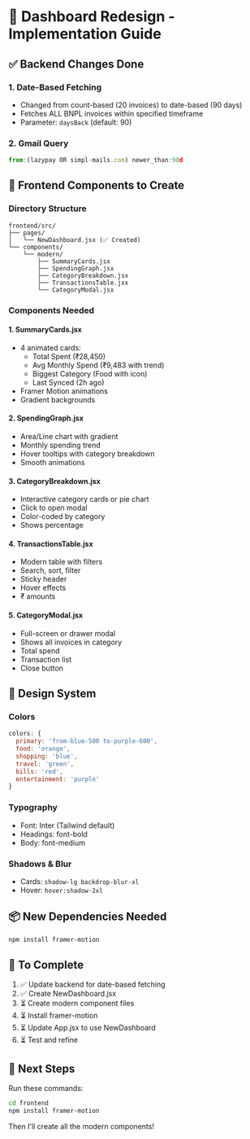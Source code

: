 # 🎨 Dashboard Redesign - Implementation Guide

## ✅ Backend Changes Done

### 1. Date-Based Fetching
- Changed from count-based (20 invoices) to date-based (90 days)
- Fetches ALL BNPL invoices within specified timeframe
- Parameter: `daysBack` (default: 90)

### 2. Gmail Query
```javascript
from:(lazypay OR simpl-mails.com) newer_than:90d
```

## 🎯 Frontend Components to Create

### Directory Structure
```
frontend/src/
├── pages/
│   └── NewDashboard.jsx (✅ Created)
└── components/
    └── modern/
        ├── SummaryCards.jsx
        ├── SpendingGraph.jsx
        ├── CategoryBreakdown.jsx
        ├── TransactionsTable.jsx
        └── CategoryModal.jsx
```

### Components Needed

#### 1. SummaryCards.jsx
- 4 animated cards:
  - Total Spent (₹28,450)
  - Avg Monthly Spend (₹9,483 with trend)
  - Biggest Category (Food with icon)
  - Last Synced (2h ago)
- Framer Motion animations
- Gradient backgrounds

#### 2. SpendingGraph.jsx
- Area/Line chart with gradient
- Monthly spending trend
- Hover tooltips with category breakdown
- Smooth animations

#### 3. CategoryBreakdown.jsx
- Interactive category cards or pie chart
- Click to open modal
- Color-coded by category
- Shows percentage

#### 4. TransactionsTable.jsx
- Modern table with filters
- Search, sort, filter
- Sticky header
- Hover effects
- ₹ amounts

#### 5. CategoryModal.jsx
- Full-screen or drawer modal
- Shows all invoices in category
- Total spend
- Transaction list
- Close button

## 🎨 Design System

### Colors
```javascript
colors: {
  primary: 'from-blue-500 to-purple-600',
  food: 'orange',
  shopping: 'blue',
  travel: 'green',
  bills: 'red',
  entertainment: 'purple'
}
```

### Typography
- Font: Inter (Tailwind default)
- Headings: font-bold
- Body: font-medium

### Shadows & Blur
- Cards: `shadow-lg backdrop-blur-xl`
- Hover: `hover:shadow-2xl`

## 📦 New Dependencies Needed

```bash
npm install framer-motion
```

## 🔧 To Complete

1. ✅ Update backend for date-based fetching
2. ✅ Create NewDashboard.jsx
3. ⏳ Create modern component files
4. ⏳ Install framer-motion
5. ⏳ Update App.jsx to use NewDashboard
6. ⏳ Test and refine

## 🚀 Next Steps

Run these commands:
```bash
cd frontend
npm install framer-motion
```

Then I'll create all the modern components!
